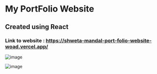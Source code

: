 # My PortFolio Website

## Created using React

### Link to website : https://shweta-mandal-port-folio-website-woad.vercel.app/

![image](https://github.com/Shweta2003/MyPortFolio-Website/assets/65994349/57e3de20-5f9e-49ef-a8c5-69f7f93a4fff)

![image](https://github.com/Shweta2003/MyPortFolio-Website/assets/65994349/be7f27ac-f817-481e-9432-b049d4afe7d0)

